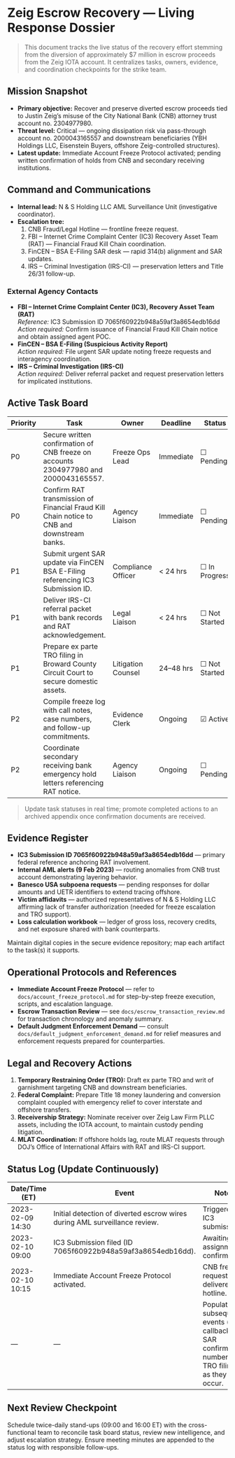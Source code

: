 # Zeig Escrow Recovery — Living Response Dossier

> This document tracks the live status of the recovery effort stemming from the diversion of approximately $7 million in escrow
> proceeds from the Zeig IOTA account. It centralizes tasks, owners, evidence, and coordination checkpoints for the strike team.

## Mission Snapshot
- **Primary objective:** Recover and preserve diverted escrow proceeds tied to Justin Zeig’s misuse of the City National Bank
  (CNB) attorney trust account no. 2304977980.
- **Threat level:** Critical — ongoing dissipation risk via pass-through account no. 2000043165557 and downstream beneficiaries
  (YBH Holdings LLC, Eisenstein Buyers, offshore Zeig-controlled structures).
- **Latest update:** Immediate Account Freeze Protocol activated; pending written confirmation of holds from CNB and secondary
  receiving institutions.

## Command and Communications
- **Internal lead:** N & S Holding LLC AML Surveillance Unit (investigative coordinator).
- **Escalation tree:**
  1. CNB Fraud/Legal Hotline — frontline freeze request.
  2. FBI – Internet Crime Complaint Center (IC3) Recovery Asset Team (RAT) — Financial Fraud Kill Chain coordination.
  3. FinCEN – BSA E-Filing SAR desk — rapid 314(b) alignment and SAR updates.
  4. IRS – Criminal Investigation (IRS-CI) — preservation letters and Title 26/31 follow-up.

### External Agency Contacts
- **FBI – Internet Crime Complaint Center (IC3), Recovery Asset Team (RAT)**  
  *Reference:* IC3 Submission ID 7065f60922b948a59af3a8654edb16dd  
  *Action required:* Confirm issuance of Financial Fraud Kill Chain notice and obtain assigned agent POC.
- **FinCEN – BSA E-Filing (Suspicious Activity Report)**  
  *Action required:* File urgent SAR update noting freeze requests and interagency coordination.
- **IRS – Criminal Investigation (IRS-CI)**  
  *Action required:* Deliver referral packet and request preservation letters for implicated institutions.

## Active Task Board
| Priority | Task | Owner | Deadline | Status |
| --- | --- | --- | --- | --- |
| P0 | Secure written confirmation of CNB freeze on accounts 2304977980 and 2000043165557. | Freeze Ops Lead | Immediate | ☐ Pending |
| P0 | Confirm RAT transmission of Financial Fraud Kill Chain notice to CNB and downstream banks. | Agency Liaison | Immediate | ☐ Pending |
| P1 | Submit urgent SAR update via FinCEN BSA E-Filing referencing IC3 Submission ID. | Compliance Officer | < 24 hrs | ☐ In Progress |
| P1 | Deliver IRS-CI referral packet with bank records and RAT acknowledgement. | Legal Liaison | < 24 hrs | ☐ Not Started |
| P1 | Prepare ex parte TRO filing in Broward County Circuit Court to secure domestic assets. | Litigation Counsel | 24–48 hrs | ☐ Not Started |
| P2 | Compile freeze log with call notes, case numbers, and follow-up commitments. | Evidence Clerk | Ongoing | ☑ Active |
| P2 | Coordinate secondary receiving bank emergency hold letters referencing RAT notice. | Agency Liaison | Ongoing | ☐ Pending |

> Update task statuses in real time; promote completed actions to an archived appendix once confirmation documents are received.

## Evidence Register
- **IC3 Submission ID 7065f60922b948a59af3a8654edb16dd** — primary federal reference anchoring RAT involvement.
- **Internal AML alerts (9 Feb 2023)** — routing anomalies from CNB trust account demonstrating layering behavior.
- **Banesco USA subpoena requests** — pending responses for dollar amounts and UETR identifiers to extend tracing offshore.
- **Victim affidavits** — authorized representatives of N & S Holding LLC affirming lack of transfer authorization (needed for
  freeze escalation and TRO support).
- **Loss calculation workbook** — ledger of gross loss, recovery credits, and net exposure shared with bank counterparts.

Maintain digital copies in the secure evidence repository; map each artifact to the task(s) it supports.

## Operational Protocols and References
- **Immediate Account Freeze Protocol** — refer to `docs/account_freeze_protocol.md` for step-by-step freeze execution, scripts,
  and escalation language.
- **Escrow Transaction Review** — see `docs/escrow_transaction_review.md` for transaction chronology and anomaly summary.
- **Default Judgment Enforcement Demand** — consult `docs/default_judgment_enforcement_demand.md` for relief measures and
  enforcement requests prepared for counterparties.

## Legal and Recovery Actions
1. **Temporary Restraining Order (TRO):** Draft ex parte TRO and writ of garnishment targeting CNB and downstream beneficiaries.
2. **Federal Complaint:** Prepare Title 18 money laundering and conversion complaint coupled with emergency relief to cover
   interstate and offshore transfers.
3. **Receivership Strategy:** Nominate receiver over Zeig Law Firm PLLC assets, including the IOTA account, to maintain custody
   pending litigation.
4. **MLAT Coordination:** If offshore holds lag, route MLAT requests through DOJ’s Office of International Affairs with RAT and
   IRS-CI support.

## Status Log (Update Continuously)
| Date/Time (ET) | Event | Notes |
| --- | --- | --- |
| 2023-02-09 14:30 | Initial detection of diverted escrow wires during AML surveillance review. | Triggered IC3 submission. |
| 2023-02-10 09:00 | IC3 Submission filed (ID 7065f60922b948a59af3a8654edb16dd). | Awaiting RAT assignment confirmation. |
| 2023-02-10 10:15 | Immediate Account Freeze Protocol activated. | CNB freeze request delivered via hotline. |
| — | — | Populate subsequent events (bank callbacks, SAR confirmation numbers, TRO filings) as they occur. |

## Next Review Checkpoint
Schedule twice-daily stand-ups (09:00 and 16:00 ET) with the cross-functional team to reconcile task board status, review new
intelligence, and adjust escalation strategy. Ensure meeting minutes are appended to the status log with responsible follow-ups.
